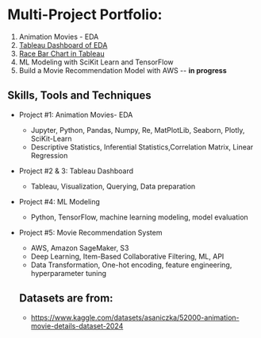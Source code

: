 # Multi-Project Portfolio:
  1. Animation Movies - EDA
  2. [Tableau Dashboard of EDA](https://us-west-2b.online.tableau.com/t/corgifuzz/views/Dashboard/Dashboard2?:origin=card_share_link&:embed=n)
  3. [Race Bar Chart in Tableau](https://us-west-2b.online.tableau.com/t/corgifuzz/views/RaceBarChart/Dashboard1?:origin=card_share_link&:embed=n)
  4.  ML Modeling with SciKit Learn and TensorFlow
  5.  Build a Movie Recommendation Model with AWS -- **in progress**


## Skills, Tools and Techniques
+ Project #1: Animation Movies- EDA
    * Jupyter, Python, Pandas, Numpy, Re, MatPlotLib, Seaborn, Plotly, SciKit-Learn
    * Descriptive Statistics, Inferential Statistics,Correlation Matrix, Linear Regression
+ Project #2 & 3: Tableau Dashboard
    * Tableau, Visualization, Querying, Data preparation
+ Project #4: ML Modeling
    * Python, TensorFlow, machine learning modeling, model evaluation
+ Project #5: Movie Recommendation System
    * AWS, Amazon SageMaker, S3
    * Deep Learning, Item-Based Collaborative Filtering, ML, API
    * Data Transformation, One-hot encoding, feature engineering, hyperparameter tuning
        
  ## Datasets are from:
  + https://www.kaggle.com/datasets/asaniczka/52000-animation-movie-details-dataset-2024
